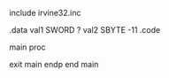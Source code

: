 include irvine32.inc

.data
	val1 SWORD ?
	val2 SBYTE -11
.code

main proc

exit
main endp
end main
